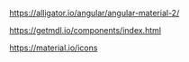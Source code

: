 https://alligator.io/angular/angular-material-2/

https://getmdl.io/components/index.html

https://material.io/icons

